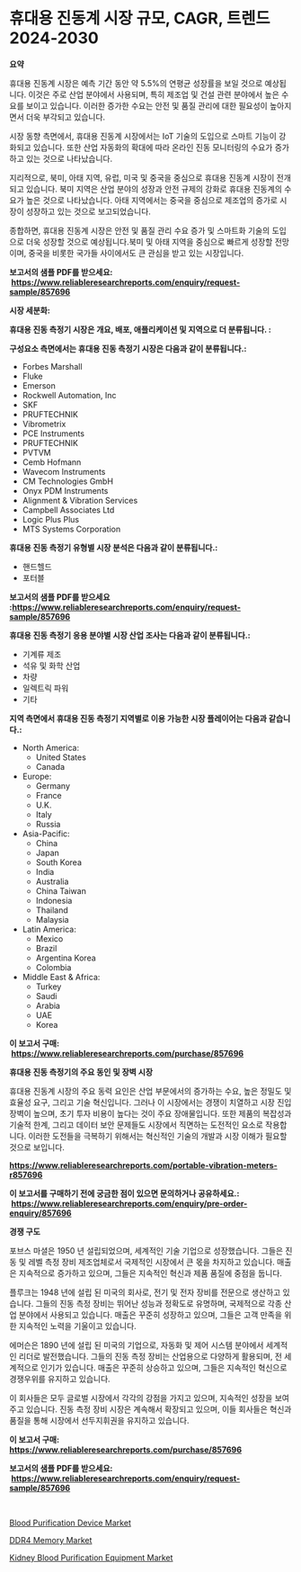 <p><h1>휴대용 진동계 시장 규모, CAGR, 트렌드 2024-2030</h1></p><p><strong>요약</strong></p>
<p><p>휴대용 진동계 시장은 예측 기간 동안 약 5.5%의 연평균 성장률을 보일 것으로 예상됩니다. 이것은 주로 산업 분야에서 사용되며, 특히 제조업 및 건설 관련 분야에서 높은 수요를 보이고 있습니다. 이러한 증가한 수요는 안전 및 품질 관리에 대한 필요성이 높아지면서 더욱 부각되고 있습니다.</p><p>시장 동향 측면에서, 휴대용 진동계 시장에서는 IoT 기술의 도입으로 스마트 기능이 강화되고 있습니다. 또한 산업 자동화의 확대에 따라 온라인 진동 모니터링의 수요가 증가하고 있는 것으로 나타났습니다.</p><p>지리적으로, 북미, 아태 지역, 유럽, 미국 및 중국을 중심으로 휴대용 진동계 시장이 전개되고 있습니다. 북미 지역은 산업 분야의 성장과 안전 규제의 강화로 휴대용 진동계의 수요가 높은 것으로 나타났습니다. 아태 지역에서는 중국을 중심으로 제조업의 증가로 시장이 성장하고 있는 것으로 보고되었습니다.</p><p>종합하면, 휴대용 진동계 시장은 안전 및 품질 관리 수요 증가 및 스마트화 기술의 도입으로 더욱 성장할 것으로 예상됩니다.북미 및 아태 지역을 중심으로 빠르게 성장할 전망이며, 중국을 비롯한 국가들 사이에서도 큰 관심을 받고 있는 시장입니다.</p></p>
<p><strong>보고서의 샘플 PDF를 받으세요: &nbsp;<a href="https://www.reliableresearchreports.com/enquiry/request-sample/857696">https://www.reliableresearchreports.com/enquiry/request-sample/857696</a></strong></p>
<p><strong>시장 세분화:</strong></p>
<p><strong> 휴대용 진동 측정기 시장은 개요, 배포, 애플리케이션 및 지역으로 더 분류됩니다. :</strong></p>
<p><strong>구성요소 측면에서는 휴대용 진동 측정기 시장은 다음과 같이 분류됩니다.:</strong></p>
<p><ul><li>Forbes Marshall</li><li>Fluke</li><li>Emerson</li><li>Rockwell Automation, Inc</li><li>SKF</li><li>PRUFTECHNIK</li><li>Vibrometrix</li><li>PCE Instruments</li><li>PRUFTECHNIK</li><li>PVTVM</li><li>Cemb Hofmann</li><li>Wavecom Instruments</li><li>CM Technologies GmbH</li><li>Onyx PDM Instruments</li><li>Alignment & Vibration Services</li><li>Campbell Associates Ltd</li><li>Logic Plus Plus</li><li>MTS Systems Corporation</li></ul></p>
<p><strong> 휴대용 진동 측정기 유형별 시장 분석은 다음과 같이 분류됩니다.:</strong></p>
<p><ul><li>핸드헬드</li><li>포터블</li></ul></p>
<p><strong>보고서의 샘플 PDF를 받으세요 :<a href="https://www.reliableresearchreports.com/enquiry/request-sample/857696">https://www.reliableresearchreports.com/enquiry/request-sample/857696</a></strong></p>
<p><strong> 휴대용 진동 측정기 응용 분야별 시장 산업 조사는 다음과 같이 분류됩니다.:</strong></p>
<p><ul><li>기계류 제조</li><li>석유 및 화학 산업</li><li>차량</li><li>일렉트릭 파워</li><li>기타</li></ul></p>
<p><strong>지역 측면에서 휴대용 진동 측정기 지역별로 이용 가능한 시장 플레이어는 다음과 같습니다.:</strong></p>
<p><ul>
    <li>
        North America:
        <ul>
            <li>United States</li>
            <li>Canada</li>
        </ul>
    </li>
    <li>
        Europe:
        <ul>
            <li>Germany</li>
            <li>France</li>
            <li>U.K.</li>
            <li>Italy</li>
            <li>Russia</li>
        </ul>
    </li>
    <li>
        Asia-Pacific:
        <ul>
            <li>China</li>
            <li>Japan</li>
            <li>South Korea</li>
            <li>India</li>
            <li>Australia</li>
            <li>China Taiwan</li>
            <li>Indonesia</li>
            <li>Thailand</li>
            <li>Malaysia</li>
        </ul>
    </li>
    <li>
        Latin America:
        <ul>
            <li>Mexico</li>
            <li>Brazil</li>
            <li>Argentina Korea</li>
            <li>Colombia</li>
        </ul>
    </li>
    <li>
        Middle East & Africa:
        <ul>
            <li>Turkey</li>
            <li>Saudi</li>
            <li>Arabia</li>
            <li>UAE</li>
            <li>Korea</li>
        </ul>
    </li>
    </ul></p>
<p><strong>이 보고서 구매: &nbsp;<a href="https://www.reliableresearchreports.com/purchase/857696">https://www.reliableresearchreports.com/purchase/857696</a></strong></p>
<p><strong>휴대용 진동 측정기의 주요 동인 및 장벽 시장</strong></p>
<p><p>휴대용 진동계 시장의 주요 동력 요인은 산업 부문에서의 증가하는 수요, 높은 정밀도 및 효율성 요구, 그리고 기술 혁신입니다. 그러나 이 시장에서는 경쟁이 치열하고 시장 진입 장벽이 높으며, 초기 투자 비용이 높다는 것이 주요 장애물입니다. 또한 제품의 복잡성과 기술적 한계, 그리고 데이터 보안 문제들도 시장에서 직면하는 도전적인 요소로 작용합니다. 이러한 도전들을 극복하기 위해서는 혁신적인 기술의 개발과 시장 이해가 필요할 것으로 보입니다.</p></p>
<p><strong><a href="https://www.reliableresearchreports.com/portable-vibration-meters-r857696">https://www.reliableresearchreports.com/portable-vibration-meters-r857696</a></strong></p>
<p><strong>이 보고서를 구매하기 전에 궁금한 점이 있으면 문의하거나 공유하세요.: &nbsp;<a href="https://www.reliableresearchreports.com/enquiry/pre-order-enquiry/857696">https://www.reliableresearchreports.com/enquiry/pre-order-enquiry/857696</a></strong></p>
<p><strong>경쟁 구도</strong></p>
<p><p>포브스 마셜은 1950 년 설립되었으며, 세계적인 기술 기업으로 성장했습니다. 그들은 진동 및 레벨 측정 장비 제조업체로서 국제적인 시장에서 큰 몫을 차지하고 있습니다. 매출은 지속적으로 증가하고 있으며, 그들은 지속적인 혁신과 제품 품질에 중점을 둡니다.</p><p>플루크는 1948 년에 설립 된 미국의 회사로, 전기 및 전자 장비를 전문으로 생산하고 있습니다. 그들의 진동 측정 장비는 뛰어난 성능과 정확도로 유명하며, 국제적으로 각종 산업 분야에서 사용되고 있습니다. 매출은 꾸준히 성장하고 있으며, 그들은 고객 만족을 위한 지속적인 노력을 기울이고 있습니다.</p><p>에머슨은 1890 년에 설립 된 미국의 기업으로, 자동화 및 제어 시스템 분야에서 세계적인 리더로 발전했습니다. 그들의 진동 측정 장비는 산업용으로 다양하게 활용되며, 전 세계적으로 인기가 있습니다. 매출은 꾸준히 상승하고 있으며, 그들은 지속적인 혁신으로 경쟁우위를 유지하고 있습니다.</p><p>이 회사들은 모두 글로벌 시장에서 각각의 강점을 가지고 있으며, 지속적인 성장을 보여주고 있습니다. 진동 측정 장비 시장은 계속해서 확장되고 있으며, 이들 회사들은 혁신과 품질을 통해 시장에서 선두지휘권을 유지하고 있습니다.</p></p>
<p><strong>이 보고서 구매: &nbsp; <a href="https://www.reliableresearchreports.com/purchase/857696">https://www.reliableresearchreports.com/purchase/857696</a></strong></p>
<p><strong>보고서의 샘플 PDF를 받으세요: &nbsp;<a href="https://www.reliableresearchreports.com/enquiry/request-sample/857696">https://www.reliableresearchreports.com/enquiry/request-sample/857696</a></strong><strong></strong></p>
<p>&nbsp;</p>
<p><p><a href="https://github.com/singletonthaxterkelliehr2df/Market-Research-Report-List-2/blob/main/blood-purification-device-market.md">Blood Purification Device Market</a></p><p><a href="https://frill-swim-3cd.notion.site/DDR4-Memory-Market-Trends-Forecast-and-Competitive-Analysis-to-2031-e12b607837304d5daff66d1fcc9b5fa4">DDR4 Memory Market</a></p><p><a href="https://github.com/kufem1/Market-Research-Report-List-2/blob/main/kidney-blood-purification-equipment-market.md">Kidney Blood Purification Equipment Market</a></p></p>
